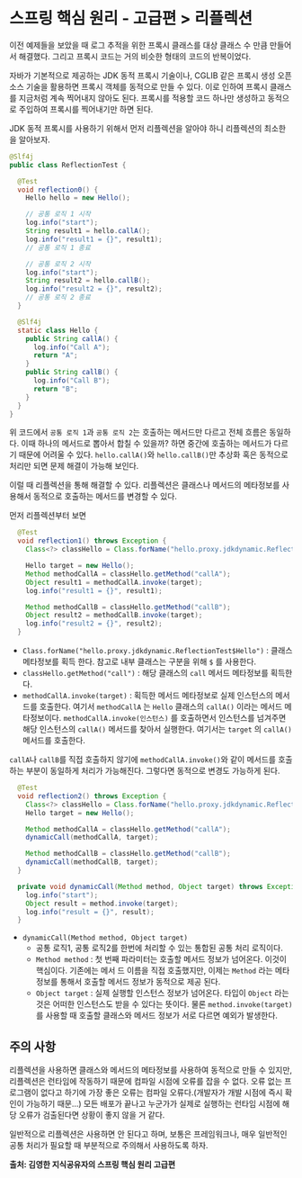 # 스프링 핵심 원리 - 고급편 > 리플렉션
이전 예제들을 보았을 때 로그 추적을 위한 프록시 클래스를 대상 클래스 수 만큼 만들어서 해결했다.
그리고 프록시 코드는 거의 비슷한 형태의 코드의 반복이었다.

자바가 기본적으로 제공하는 JDK 동적 프록시 기술이나, CGLIB 같은 프록시 생성 오픈소스 기술을 활용하면 프록시 객체를 동적으로 만들 수 있다.
이로 인하여 프록시 클래스를 지금처럼 계속 찍어내지 않아도 된다. 프록시를 적용할 코드 하나만 생성하고 동적으로 주입하여 프록시를 찍어내기만 하면 된다.

JDK 동적 프록시를 사용하기 위해서 먼저 리플렉션을 알아야 하니 리플렉션의 최소한을 알아보자.

~~~java
@Slf4j
public class ReflectionTest {

  @Test
  void reflection0() {
    Hello hello = new Hello();

    // 공통 로직 1 시작
    log.info("start");
    String result1 = hello.callA();
    log.info("result1 = {}", result1);
    // 공통 로직 1 종료

    // 공통 로직 2 시작
    log.info("start");
    String result2 = hello.callB();
    log.info("result2 = {}", result2);
    // 공통 로직 2 종료
  }

  @Slf4j
  static class Hello {
    public String callA() {
      log.info("Call A");
      return "A";
    }
    public String callB() {
      log.info("Call B");
      return "B";
    }
  }
}
~~~

위 코드에서 `공통 로직 1`과 `공통 로직 2`는 호출하는 메서드만 다르고 전체 흐름은 동일하다.
이때 하나의 메서드로 뽑아서 합칠 수 있을까? 하면 중간에 호출하는 메서드가 다르기 때문에 어려울 수 있다.
`hello.callA()`와 `hello.callB()`만 추상화 혹은 동적으로 처리만 되면 문제 해결이 가능해 보인다.

이럴 때 리플렉션을 통해 해결할 수 있다. 리플렉션은 클래스나 메서드의 메타정보를 사용해서 동적으로 호출하는 메서드를 변경할 수 있다.

먼저 리플렉션부터 보면

~~~Java
  @Test
  void reflection1() throws Exception {
    Class<?> classHello = Class.forName("hello.proxy.jdkdynamic.ReflectionTest$Hello");

    Hello target = new Hello();
    Method methodCallA = classHello.getMethod("callA");
    Object result1 = methodCallA.invoke(target);
    log.info("result1 = {}", result1);

    Method methodCallB = classHello.getMethod("callB");
    Object result2 = methodCallB.invoke(target);
    log.info("result2 = {}", result2);
  }
~~~
- `Class.forName("hello.proxy.jdkdynamic.ReflectionTest$Hello")` : 클래스 메타정보를 획득 한다. 참고로 내부 클래스는 구분을 위해 `$` 를 사용한다.
- `classHello.getMethod("call")` : 해당 클래스의 `call` 메서드 메타정보를 획득한다.
- `methodCallA.invoke(target)` : 획득한 메서드 메타정보로 실제 인스턴스의 메서드를 호출한다. 여기서 `methodCallA` 는 `Hello` 클래스의 `callA()` 이라는 메서드 메타정보이다. `methodCallA.invoke(인스턴스)` 를 호출하면서 인스턴스를 넘겨주면 해당 인스턴스의 `callA()` 메서드를 찾아서 실행한다. 여기서는 `target` 의 `callA()` 메서드를 호출한다.

`callA`나 `callB`를 직접 호출하지 않기에 `methodCallA.invoke()`와 같이 메서드를 호출하는 부분이 동일하게 처리가 가능해진다. 그렇다면 동적으로 변경도 가능하게 된다.

~~~java
  @Test
  void reflection2() throws Exception {
    Class<?> classHello = Class.forName("hello.proxy.jdkdynamic.ReflectionTest$Hello");
    Hello target = new Hello();

    Method methodCallA = classHello.getMethod("callA");
    dynamicCall(methodCallA, target);

    Method methodCallB = classHello.getMethod("callB");
    dynamicCall(methodCallB, target);
  }

  private void dynamicCall(Method method, Object target) throws Exception {
    log.info("start");
    Object result = method.invoke(target);
    log.info("result = {}", result);
  }
~~~

- `dynamicCall(Method method, Object target)`
  - 공통 로직1, 공통 로직2를 한번에 처리할 수 있는 통합된 공통 처리 로직이다.
  - `Method method` : 첫 번째 파라미터는 호출할 메서드 정보가 넘어온다. 이것이 핵심이다. 기존에는 메서 드 이름을 직접 호출했지만, 이제는 `Method` 라는 메타정보를 통해서 호출할 메서드 정보가 동적으로 제공 된다.
  - `Object target` : 실제 실행할 인스턴스 정보가 넘어온다. 타입이 `Object` 라는 것은 어떠한 인스턴스도 받을 수 있다는 뜻이다. 물론 `method.invoke(target)` 를 사용할 때 호출할 클래스와 메서드 정보가 서로 다르면 예외가 발생한다.

## 주의 사항
리플렉션을 사용하면 클래스와 메서드의 메타정보를 사용하여 동적으로 만들 수 있지만, 리플렉션은 런타임에 작동하기 때문에 컴파일 시점에 오류를 잡을 수 없다.
오류 없는 프로그램이 없다고 하기에 가장 좋은 오류는 컴파일 오류다.(개발자가 개발 시점에 즉시 확인이 가능하기 때문...)
모든 배포가 끝나고 누군가가 실제로 실행하는 런타임 시점에 해당 오류가 검출된다면 상황이 좋지 않을 거 같다.

일반적으로 리플렉션은 사용하면 안 된다고 하며, 보통은 프레임워크나, 매우 일반적인 공통 처리가 필요할 때 부분적으로 주의해서 사용하도록 하자.


__출처: 김영한 지식공유자의 스프링 핵심 원리 고급편__